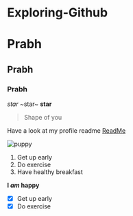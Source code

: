 # Exploring-Github

# Prabh
## Prabh
### Prabh

*star*
~star~
**star**

>Shape of you

Have a look at my profile readme [ReadMe](https://github.com/prabhtalwar/prabhtalwar/edit/main/README.md)

![puppy](https://dogtime.com/assets/uploads/2011/03/puppy-development.jpg)

1. Get up early
2. Do exercise
3. Have healthy breakfast

<!--hidden code-->

**I _am_ happy**

- [x] Get up early
- [x]  Do exercise
